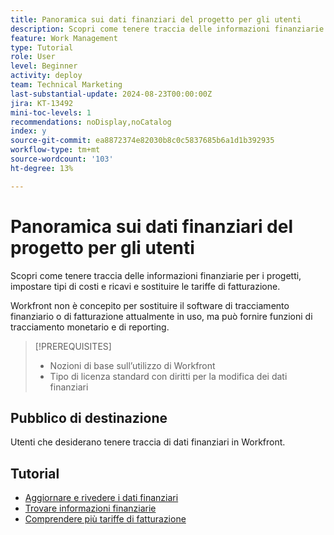 ```yaml
---
title: Panoramica sui dati finanziari del progetto per gli utenti
description: Scopri come tenere traccia delle informazioni finanziarie per i progetti, impostare tipi di costi e ricavi e sostituire le tariffe di fatturazione.
feature: Work Management
type: Tutorial
role: User
level: Beginner
activity: deploy
team: Technical Marketing
last-substantial-update: 2024-08-23T00:00:00Z
jira: KT-13492
mini-toc-levels: 1
recommendations: noDisplay,noCatalog
index: y
source-git-commit: ea8872374e82030b8c0c5837685b6a1d1b392935
workflow-type: tm+mt
source-wordcount: '103'
ht-degree: 13%

---
```



# Panoramica sui dati finanziari del progetto per gli utenti

Scopri come tenere traccia delle informazioni finanziarie per i progetti, impostare tipi di costi e ricavi e sostituire le tariffe di fatturazione.

Workfront non è concepito per sostituire il software di tracciamento finanziario o di fatturazione attualmente in uso, ma può fornire funzioni di tracciamento monetario e di reporting.

>[!PREREQUISITES]
>
>* Nozioni di base sull’utilizzo di Workfront
>* Tipo di licenza standard con diritti per la modifica dei dati finanziari

## Pubblico di destinazione

Utenti che desiderano tenere traccia di dati finanziari in Workfront.


## Tutorial

* [Aggiornare e rivedere i dati finanziari](/help/manage-work/project-finances/update-and-review-finances.md)
* [Trovare informazioni finanziarie](/help/manage-work/project-finances/find-financial-information.md)
* [Comprendere più tariffe di fatturazione](/help/manage-work/project-finances/multiple-billing-rates.md)

